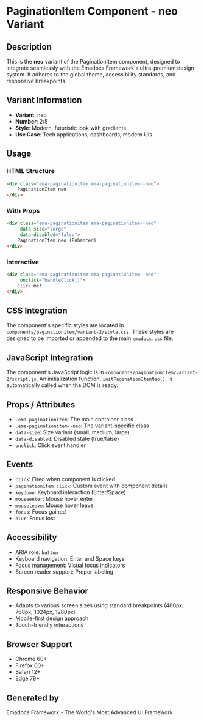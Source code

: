 # PaginationItem Component - neo Variant

## Description
This is the **neo** variant of the PaginationItem component, designed to integrate seamlessly with the Emadocs Framework's ultra-premium design system. It adheres to the global theme, accessibility standards, and responsive breakpoints.

## Variant Information
- **Variant**: neo
- **Number**: 2/5
- **Style**: Modern, futuristic look with gradients
- **Use Case**: Tech applications, dashboards, modern UIs

## Usage

### HTML Structure
```html
<div class="ema-paginationitem ema-paginationitem--neo">
    PaginationItem neo
</div>
```

### With Props
```html
<div class="ema-paginationitem ema-paginationitem--neo" 
     data-size="large" 
     data-disabled="false">
    PaginationItem neo (Enhanced)
</div>
```

### Interactive
```html
<div class="ema-paginationitem ema-paginationitem--neo" 
     onclick="handleClick()">
    Click me!
</div>
```

## CSS Integration
The component's specific styles are located in `components/paginationitem/variant-2/style.css`. These styles are designed to be imported or appended to the main `emadocs.css` file.

## JavaScript Integration
The component's JavaScript logic is in `components/paginationitem/variant-2/script.js`. An initialization function, `initPaginationItemNeo()`, is automatically called when the DOM is ready.

## Props / Attributes
- `.ema-paginationitem`: The main container class
- `.ema-paginationitem--neo`: The variant-specific class
- `data-size`: Size variant (small, medium, large)
- `data-disabled`: Disabled state (true/false)
- `onclick`: Click event handler

## Events
- `click`: Fired when component is clicked
- `paginationitem:click`: Custom event with component details
- `keydown`: Keyboard interaction (Enter/Space)
- `mouseenter`: Mouse hover enter
- `mouseleave`: Mouse hover leave
- `focus`: Focus gained
- `blur`: Focus lost

## Accessibility
- ARIA role: `button`
- Keyboard navigation: Enter and Space keys
- Focus management: Visual focus indicators
- Screen reader support: Proper labeling

## Responsive Behavior
- Adapts to various screen sizes using standard breakpoints (480px, 768px, 1024px, 1280px)
- Mobile-first design approach
- Touch-friendly interactions

## Browser Support
- Chrome 60+
- Firefox 60+
- Safari 12+
- Edge 79+

## Generated by
Emadocs Framework - The World's Most Advanced UI Framework
